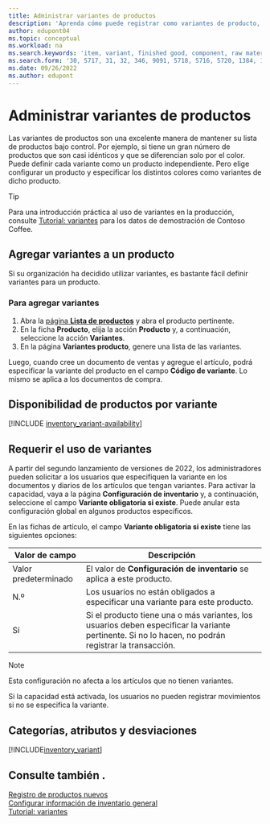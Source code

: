```yaml
---
title: Administrar variantes de productos
description: 'Aprenda cómo puede registrar como variantes de producto, productos que son casi idénticos pero varían en color, tamaño o material.'
author: edupont04
ms.topic: conceptual
ms.workload: na
ms.search.keywords: 'item, variant, finished good, component, raw material, assembly item, item substitution'
ms.search.form: '30, 5717, 31, 32, 346, 9091, 5718, 5716, 5720, 1384, 1383, 35, 5404, 1378, 5719'
ms.date: 09/26/2022
ms.author: edupont
---
```

# <a name="manage-product-variants"></a><a name="manage-product-variants"></a><a name="manage-product-variants"></a>Administrar variantes de productos

Las variantes de productos son una excelente manera de mantener su lista de productos bajo control. Por ejemplo, si tiene un gran número de productos que son casi idénticos y que se diferencian solo por el color. Puede definir cada variante como un producto independiente. Pero elige configurar un producto y especificar los distintos colores como variantes de dicho producto.  

> [!TIP]
> Para una introducción práctica al uso de variantes en la producción, consulte [Tutorial: variantes](contoso-coffee/manufacturing/variants.md) para los datos de demostración de Contoso Coffee.  

## <a name="add-variants-to-an-item"></a><a name="add-variants-to-an-item"></a><a name="add-variants-to-an-item"></a>Agregar variantes a un producto

Si su organización ha decidido utilizar variantes, es bastante fácil definir variantes para un producto.  

### <a name="to-add-variants"></a><a name="to-add-variants"></a><a name="to-add-variants"></a>Para agregar variantes

1. Abra la [página **Lista de productos**](https://businesscentral.dynamics.com/?page=31) y abra el producto pertinente.  
2. En la ficha **Producto**, elija la acción **Producto** y, a continuación, seleccione la acción **Variantes**.  
3. En la página **Variantes producto**, genere una lista de las variantes.  

Luego, cuando cree un documento de ventas y agregue el artículo, podrá especificar la variante del producto en el campo **Código de variante**. Lo mismo se aplica a los documentos de compra.  

## <a name="item-availability-by-variant"></a><a name="item-availability-by-variant"></a><a name="item-availability-by-variant"></a>Disponibilidad de productos por variante

[!INCLUDE [inventory_variant-availability](includes/inventory_variant-availability.md)]

## <a name="require-use-of-variants"></a><a name="require-use-of-variants"></a><a name="require-use-of-variants"></a>Requerir el uso de variantes

A partir del segundo lanzamiento de versiones de 2022, los administradores pueden solicitar a los usuarios que especifiquen la variante en los documentos y diarios de los artículos que tengan variantes. Para activar la capacidad, vaya a la página **Configuración de inventario** y, a continuación, seleccione el campo **Variante obligatoria si existe**. Puede anular esta configuración global en algunos productos específicos.  

En las fichas de artículo, el campo **Variante obligatoria si existe** tiene las siguientes opciones:

|Valor de campo |Descripción|
|---------|----|
|Valor predeterminado| El valor de **Configuración de inventario** se aplica a este producto.|
|N.º| Los usuarios no están obligados a especificar una variante para este producto.|
|Sí| Si el producto tiene una o más variantes, los usuarios deben especificar la variante pertinente. Si no lo hacen, no podrán registrar la transacción.|

> [!NOTE]
> Esta configuración no afecta a los artículos que no tienen variantes.

Si la capacidad está activada, los usuarios no pueden registrar movimientos si no se especifica la variante.

## <a name="categories-attributes-and-variants"></a><a name="categories-attributes-and-variants"></a><a name="categories-attributes-and-variants"></a>Categorías, atributos y desviaciones

[!INCLUDE[inventory_variant](includes/inventory_variant.md)]

## <a name="see-also"></a><a name="see-also"></a><a name="see-also"></a>Consulte también .

[Registro de productos nuevos](inventory-how-register-new-items.md)  
[Configurar información de inventario general](inventory-how-setup-general.md)  
[Tutorial: variantes](contoso-coffee/manufacturing/variants.md)  
